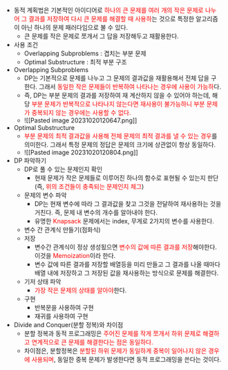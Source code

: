 - 동적 계획법은 기본적인 아이디어로 <font color="red">하나의 큰 문제를 여러 개의 작은 문제로 나누어 그 결과를 저장하여 다시 큰 문제를 해결할 때 사용하</font>는 것으로 특정한 알고리즘이 아닌 하나의 문제 패러다임으로 불 수 있다.
	- 큰 문제를 작은 문제로 쪼개서 그 답을 저장해두고 재활용한다.
- 사용 조건
	- Overlapping Subproblems : 겹치는 부분 문제
	- Optimal Substructure : 최적 부분 구조
- Overlapping Subproblems
	- DP는 기본적으로 문제를 나누고 그 문제의 결과값을 재활용해서 전체 답을 구한다. 그래서 <font color="red">동일한 작은 문제들이 반복하여 나타나는 경우에 사용이 가능하</font>다.
	- 즉, DP는 부분 문제의 결과를 저장하여 재 계산하지 않을 수 있어야 하는데, 해당 <font color="red">부분 문제가 반복적으로 나타나지 않는다면 재사용이 불가능하니 부분 문제가 중복되지 않는 경우에는 사용할 수 없다.</font>
	- ![[Pasted image 20231020120647.png]]
- Optimal Substructure
	- <font color="red">부분 문제의 최적 결과값을 사용해 전체 문제의 최적 결과를 낼 수 있는 경우</font>를 의미한다. 그래서 특정 문제의 정답은 문제의 크기에 상관없이 항상 동일하다.
	- ![[Pasted image 20231020120804.png]]
- DP 파악하기
	- DP로 풀 수 있는 문제인지 확인
		- 현재 문제가 작은 문제들로 이루어진 하나의 함수로 표현될 수 있는지 판단(즉, <font color="red">위의 조건들이 충족되는 문제인지 체그</font>)
	- 문제의 변수 파악
		- DP는 현재 변수에 따라 그 결과값을 찾고 그것을 전달하여 재사용하는 것을 거친다. 즉, 문제 내 변수의 개수를 알아내야 한다.
		- 유명한 <font color="red">Knapsack</font> 문제에서는 index, 무게로 2가지의 변수를 사용한다.
	- 변수 간 관계식 만들기(점화식)
	- 저장
		- 변수간 관계식이 정상 생성됬으면 <font color="red">변수의 값에 따른 결과를 저장</font>해야한다. 이것을 <font color="red">Memoization</font>이라 한다.
		- 변수 값에 따른 결과를 저장할 배열등을 미리 만들고 그 결과를 나올 때마다 배열 내에 저장하고 그 저장된 값을 재사용하는 방식으로 문제를 해결한다.
	- 기저 상태 파악
		- <font color="red">가장 작은 문제의 상태를 알아야</font>한다.
	- 구현
		- 반복문을 사용하여 구현
		- 재귀를 사용하여 구현
- Divide and Conquer(분할 정복)와 차이점
	- 분할 정복과 동적 프로그래밍은 <font color="red">주어진 문제를 작게 쪼개서 하위 문제로 해결하고 연계적으로 큰 문제를 해결한다는 점은 동일하다.</font>
	- 차이점은, 분할정복은 <font color="red">분할된 하위 문제가 동일하게 중복이 일어나지 않은 경우에 사용되며</font>, 동일한 중복 문제가 발생한다면 동적 프로그래밍을 쓴다는 것이다.
